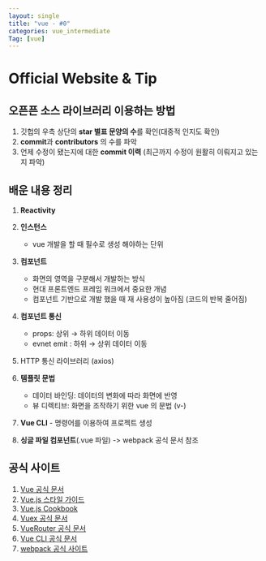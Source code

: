 ```yaml
---
layout: single
title: "vue - #0"
categories: vue_intermediate
Tag: [vue]
---
```

# Official Website & Tip

## 오픈픈 소스 라이브러리 이용하는 방법

1. 깃헙의 우측 상단의 **star 별표 문양의 수**를 확인(대중적 인지도 확인)
2. **commit**과 **contributors** 의 수를 파악 
3. 언제 수정이 됐는지에 대한 **commit 이력** (최근까지 수정이 원활히 이뤄지고 있는지 파악)

## 배운 내용 정리

1. **Reactivity**

2. **인스턴스** 
   * vue 개발을 할 때 필수로 생성 해야하는 단위

3.  **컴포넌트**
    *  화면의 영역을 구분해서 개발하는 방식
    *  현대 프론트엔드 프레임 워크에서 중요한 개념
    *  컴포넌트 기반으로 개발 했을 때 재 사용성이 높아짐 (코드의 반복 줄어짐)

4. **컴포넌트 통신**
   *  props: 상위 → 하위 데이터 이동
   *  evnet emit : 하위 → 상위 데이터 이동
5.  HTTP 통신 라이브러리 (axios)
   
6.  **템플릿 문법**
       * 데이터 바인딩: 데이터의 변화에 따라 화면에 반영
       * 뷰 디렉티브: 화면을 조작하기 위한 vue 의 문법 (v-)

7. **Vue CLI** - 명령어를 이용하여 프로젝트 생성

8. **싱글 파일 컴포넌트**(.vue 파일) -> webpack 공식 문서 참조

## 공식 사이트
1. [Vue 공식 문서](https://vuejs.org/guide/introduction.html)
2. [Vue.js 스타일 가이드](https://v2.vuejs.org/v2/style-guide/?redirect=true)
3. [Vue.js Cookbook](https://v2.vuejs.org/v2/cookbook/?redirect=true)
4. [Vuex 공식 문서](https://v3.vuex.vuejs.org/)
5. [VueRouter 공식 문서](https://v3.router.vuejs.org/)
6. [ Vue CLI 공식 문서](https://cli.vuejs.org/)
7. [webpack 공식 사이트](https://webpack.kr/concepts/) 